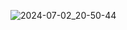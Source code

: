 ![2024-07-02_20-50-44](https://github.com/henriqlft/AtividadesCG/assets/161965546/f08829dd-cdce-4509-acdc-5c061efe27e1)

